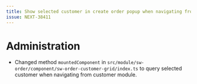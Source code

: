 ```yaml
---
title: Show selected customer in create order popup when navigating from customer module
issue: NEXT-38411
---
```

# Administration
* Changed method `mountedComponent` in `src/module/sw-order/component/sw-order-customer-grid/index.ts` to query selected customer when navigating from customer module.
